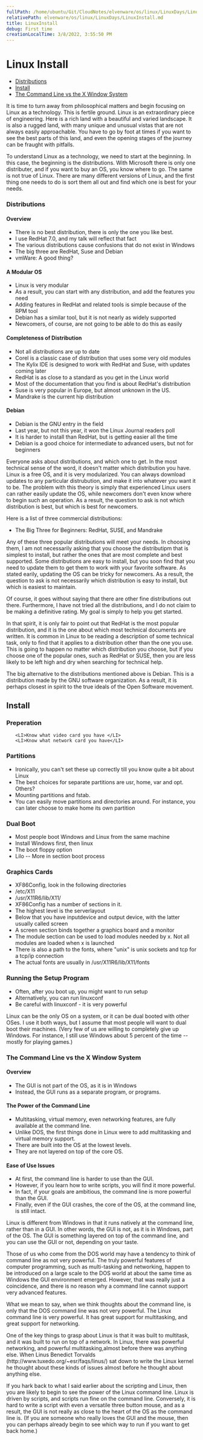 ```yaml
---
fullPath: /home/ubuntu/Git/CloudNotes/elvenware/os/linux/LinuxDays/LinuxInstall.md
relativePath: elvenware/os/linux/LinuxDays/LinuxInstall.md
title: LinuxInstall
debug: First time
creationLocalTime: 3/8/2022, 3:55:50 PM
---
```


<!-- toc -->
<!-- tocstop -->


<HTML>
<HEAD>
  <TITLE>Linux Install</TITLE>
  	<script language="JavaScript" src="/charlie/libs/scripts/MeyerStyleSwitch.js" type="text/javascript"></script>  
	<!--#include virtual="../../scripts/HeaderInfo.html" -->
</HEAD>
  <BODY>

  <H1>Linux Install</H1>

  <UL>
    <li><a HREF="#distributions">Distributions</a></li>
    <li><a HREF="#install">Install</a></li>
    <li><a HREF="#commandln">The Command Line vs the X Window System</a></li>
  </UL>

  <p>It is time to turn away from philosophical matters and begin focusing on 
  Linux as a technology. This is fertile ground. Linux is an extraordinary piece 
  of engineering. Here is a rich land with a beautiful and varied landscape. It is 
  also a rugged land, with many unique and unusual vistas that are not always 
  easily approachable. You have to go by foot at times if you want to see the best 
  parts of this land, and even the opening stages of the journey can be fraught 
  with pitfalls.</p>

  <p>To understand Linux as a technology, we need to start at the beginning. In 
  this case, the beginning is the distributions. With Microsoft there is only one 
  distributer, and if you want to buy an OS, you know where to go. The same is not 
  true of Linux. There are many different versions of Linux, and the first thing 
  one needs to do is sort them all out and find which one is best for your needs.</p>

  <h3><a NAME="distributions"></a>Distributions</h3>


  <H4>Overview</H4>
  <UL>
    <LI>There is no best distribution, there is only the one you like best.</LI>
    <LI>I use RedHat 7.0, and my talk will reflect that fact</LI>
    <LI>The various distributions cause confusions that do not exist in Windows</LI>
    <LI>The big three are RedHat, Suse and Debian</LI>
    <LI>vmWare: A good thing?</LI>
  </UL>


  <H4>A Modular OS</H4>
  <UL>
    <LI>Linux is very modular</LI>
    <LI>As a result, you can start with any distribution, and add the features you 
    need</LI>
    <LI>Adding features in RedHat and related tools is simple because of the RPM 
    tool</LI>
    <LI>Debian has a similar tool, but it is not nearly as widely supported</LI>
    <LI>Newcomers, of course, are not going to be able to do this as easily</LI>
  </UL>


  <H4>Completeness of Distribution</H4>
  <UL>
    <LI>Not all distributions are up to date</LI>
    <LI>Corel is a classic case of distribution that uses some very old modules</LI>
    <LI>The Kylix IDE is designed to work with RedHat and Suse, with updates coming 
    later</LI>
    <LI>RedHat is as close to a standard as you get in the Linux world</LI>
    <LI>Most of the documentation that you find is about RedHat's distribution</LI>
    <LI>Suse is very popular in Europe, but almost unknown in the US.</LI>
    <LI>Mandrake is the current hip distribution</LI>
  </UL>


  <H4>Debian</H4>
  <UL>
    <LI>Debian is the GNU entry in the field</LI>
    <LI>Last year, but not this year, it won the Linux Journal readers poll</LI>
    <LI>It is harder to install than RedHat, but is getting easier all the time</LI>
    <LI>Debian is a good choice for intermediate to advanced users, but not for 
    beginners</LI>
  </UL>

  <p>Everyone asks about distributions, and which one to get. In the most 
  technical sense of the word, it doesn't matter which distribution you have. 
  Linux is a free OS, and it is very modularized. You can always download updates 
  to any particular distrubution, and make it into whatever you want it to be. The 
  problem with this theory is simply that experienced Linux users can rather 
  easily update the OS, while newcomers don't even know where to begin such an 
  operation. As a result, the question to ask is not which distribution is best, 
  but which is best for newcomers.</p>

  <p>Here is a list of three commercial distributions:</p>
  <ul>
    <li>The Big Three for Beginners: RedHat, SUSE, and Mandrake</li>
  </ul>

  <p>Any of these three popular distributions will meet your needs. In choosing 
  them, I am not necessarily asking that you choose the distributipm that is 
  simplest to install, but rather the ones that are most complete and best 
  supported. Some distributions are easy to install, but you soon find that you 
  need to update them to get them to work with your favorite software. As stated 
  earily, updating the OS can be tricky for newcomers. As a result, the question 
  to ask is not necessarily which distribution is easy to install, but which is 
  easiest to maintain.</p>

  <p>Of course, it goes without saying that there are other fine distributions out 
  there. Furthermore, I have not tried all the distributions, and I do not claim 
  to be making a definitive rating. My goal is simply to help you get started.</p>

  <p>In that spirit, it is only fair to point out that RedHat is the most popular 
  distribution, and it is the one about which most technical documents are written. 
  It is common in Linux to be reading a description of some technical task, only 
  to find that it applies to a distribution other than the one you use. This is 
  going to happen no matter which distribution you choose, but if you choose one 
  of the popular ones, such as RedHat or SUSE, then you are less likely to be left 
  high and dry when searching for technical help.</p>

  <p>The big alternative to the distributions mentioned above is Debian. This is a 
  distribution made by the GNU software organization. As a result, it is perhaps 
  closest in spirit to the true ideals of the Open Software movement.</p>

  <h2><a NAME="install"><b>Install</b></a></h2>


  <H3>Preperation</H3>
  <UL>

    <LI>Know what video card you have </LI>
    <LI>Know what network card you have</LI>
  </UL>


  <H3>Partitions</H3>
  <UL>
    <LI>Ironically, you can't set these up correctly till you know quite a bit about 
    Linux</LI>
    <LI>The best choices for separate partitions are usr, home, var and opt. Others?</LI>
    <LI>Mounting partitions and fstab.</LI>
    <LI>You can easily move partitions and directories around. For instance, you can 
    later choose to make home its own partition</LI>
  </UL>


  <H3>Dual Boot</H3>
  <UL>
    <LI>Most people boot Windows and Linux from the same machine</LI>
    <LI>Install Windows first, then linux</LI>
    <LI>The boot floppy option</LI>
    <LI>Lilo -- More in section boot process</LI>
  </UL>


  <H3>Graphics Cards</H3>
  <UL>
    <LI>XF86Config, look in the following directories </LI>
    <LI>/etc/X11</LI>
    <LI>/usr/X11R6/lib/X11/</LI>
    <LI>XF86Config has a number of sections in it.</LI>
    <LI>The highest level is the serverlayout</LI>
    <LI>Below that you have inputdevice and output device, with the latter usually called screen</LI>
    <LI>A screen section binds together a graphics board and a monitor</LI>
    <LI>The module section can be used to load modules needed by x. Not all modules are loaded when x is launched</LI>
    <LI>There is also a path to the fonts, where "unix" is unix sockets and tcp for a tcp/ip connection</LI>
    <LI>The actual fonts are usually in /usr/X11R6/lib/X11/fonts</LI>
  </UL>

                                                                
<H3>Running the Setup Program</H3>
 <UL>
 <LI>Often, after you boot up, you might want to run setup</LI>
 <LI>Alternatively, you can run linuxconf</LI>
 <LI>Be careful with linuxconf - it is very powerful</LI>
</UL>


  <p>Linux can be the only OS on a system, or it can be dual booted with other 
  OSes. I use it both ways, but I assume that most people will want to dual boot 
  their machines. (Very few of us are willing to completely give up Windows. For 
  instance, I still use Windows about 5 percent of the time -- mostly for playing 
  games.)</p>

  <h3><a NAME="commandln"></a>The Command Line vs the X Window System</h3>


  <H4>Overview</H4>
  <UL>
    <LI>The GUI is not part of the OS, as it is in Windows</LI>
    <LI>Instead, the GUI runs as a separate program, or programs.</LI>
  </UL>

  <H4>The Power of the Command Line</H4>
  <UL>
    <LI>Multitasking, virtual memory, even networking features, are fully available 
    at the command line.</LI>
    <LI>Unlike DOS, the first things done in Linux were to add multitasking and 
    virtual memory support.</LI>
    <LI>There are built into the OS at the lowest levels. </LI>
    <LI>They are not layered on top of the core OS.</LI>
  </UL>

  <H4>Ease of Use Issues</H4>
  <UL>
    <LI>At first, the command line is harder to use than the GUI.</LI>
    <LI>However, if you learn how to write scripts, you will find it more powerful.</LI>
    <LI>In fact, if your goals are ambitious, the command line is more powerful than 
    the GUI.</LI>
    <LI>Finally, even if the GUI crashes, the core of the OS, at the command line, 
    is still intact.</LI>
  </UL>


  <p>Linux is different from Windows in that it runs natively at the command line, 
  rather than in a GUI.  In other words, the GUI is not, as it is in Windows, part 
  of the OS.  The GUI is something layered on top of the command line, and you can 
  use the GUI or not, depending on your taste.</p>

  <p>Those of us who come from the DOS world may have a tendency to think of 
  command line as not very powerful. The truly powerful features of computer 
  programming, such as multi-tasking and networking, happen to be introduced on a 
  large scale to the DOS world at about the same time as Windows the GUI 
  environment emerged. However, that was really just a coincidence, and there is 
  no reason why a command line cannot support very advanced features.</p>

  <p>What we mean to say, when we think thoughts about the command line, is only 
  that the DOS command line was not very powerful. The Linux command line is very 
  powerful. It has great support for multitasking, and great support for 
  networking.</p>

  <p>One of the key things to grasp about Linux is that it was built to multitask, 
  and it was built to run on top of a network. In Linux, there was powerful 
  networking, and powerful multitasking,almost before there was anything else. 
  When Linus Benedict Torvalds (http://www.tuxedo.org/~esr/faqs/linus/) sat down 
  to write the Linux kernel he thought about these kinds of issues almost before 
  he thought about anything else.</p>

  <p>If you hark back to what I said earlier about the scripting and Linux, then 
  you are likely to begin to see the power of the Linux command line. Linux is 
  driven by scripts, and scripts run fine on the command line. Conversely, it is 
  hard to write a script with even a versatile three button mouse, and as a result, 
  the GUI is not really as close to the heart of the OS as the command line is. (If 
  you are someone who really loves the GUI and the mouse, then you can perhaps 
  already begin to see which way to run if you want to get back home.)</p>

  </BODY>
</HTML>
